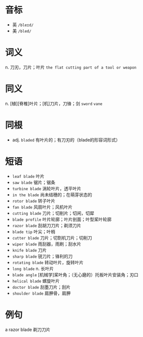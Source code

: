 # 音标

- 英 `/bleɪd/`
- 美 `/bled/`

# 词义

n. 刀刃，刀片；叶片
`the flat cutting part of a tool or weapon`

# 同义

n. [植][脊椎]叶片；[机]刀片，刀锋；剑
`sword` `vane`

# 同根

- adj. `bladed` 有叶片的；有刀刃的（blade的形容词形式）

# 短语

- `leaf blade` 叶片
- `saw blade` 锯片；锯条
- `turbine blade` 涡轮叶片，透平叶片
- `in the blade` 尚未结穗的；在萌芽状态的
- `rotor blade` 转子叶片
- `fan blade` 风扇叶片；风机叶片
- `cutting blade` 刀片；切削片；切闲，切犀
- `blade profile` 叶片轮廓；叶片剖面；叶型桨叶轮廓
- `razor blade` 刮胡刀刀片；剃须刀片
- `blade tip` 叶尖；叶梢
- `cutter blade` 刀片；切割机刀片；切削刀
- `wiper blade` 雨刮器，雨刷；刮水片
- `knife blade` 刀片
- `sharp blade` 锐刀片；锋利的刀
- `rotating blade` 转动叶片，旋转叶片
- `long blade` n. 长叶片
- `blade angle` [机械学]桨叶角；（无心磨的）托板叶片安装角；刃口
- `helical blade` 螺旋叶片
- `doctor blade` 刮墨刀片；刮片
- `shoulder blade` 肩胛骨，肩胛

# 例句

a razor blade
剃刀刀片


